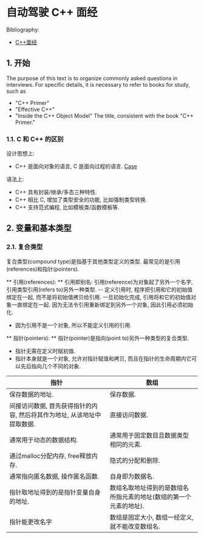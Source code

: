 # 自动驾驶 C++ 面经

Bibliography: 
- [C++面经](https://zhuanlan.zhihu.com/p/675399586)
  
## 1. 开始
The purpose of this text is to organize commonly asked questions in interviews. For specific details, it is necessary to refer to books for study, such as 
- "C++ Primer"
- "Effective C++"
- "Inside the C++ Object Model"
The title, consistent with the book "C++ Primer."

### 1.1. C 和 C++ 的区别
  
设计思想上:
- C++ 是面向对象的语言, C 是面向过程的语言. [Case](https://www.zhihu.com/question/24425316)

语法上:
- C++ 具有封装/继承/多态三种特性.
- C++ 相比 C, 增加了类型安全的功能, 比如强制类型转换.
- C++ 支持范式编程, 比如模板类/函数模板等.

## 2. 变量和基本类型
### 2.1. 复合类型
复合类型(compound type)是指基于其他类型定义的类型. 最常见的是引用(references)和指针(pointers).

** 引用(references): **
引用即别名: 引用(reference)为对象起了另外一个名字, 引用类型引用(refers to)另外一种类型.
-- 定义引用时, 程序把引用和它的初始值绑定在一起, 而不是将初始值拷贝给引用. 一旦初始化完成, 引用将和它的初始值对象一直绑定在一起. 因为无法令引用重新绑定到另外一个对象, 因此引用必须初始化.
- 因为引用不是一个对象, 所以不能定义引用的引用.

** 指针(pointers): **
指针(pointer)是指向(point to)另外一种类型的复合类型.
- 指针无需在定义时赋初值.
- 指针本身就是一个对象, 允许对指针赋值和拷贝, 而且在指针的生命周期内它可以先后指向几个不同的对象.

| 指针  | 数组 |
|-------|----|
|保存数据的地址. |保存数据.|
|间接访问数据, 首先获得指针的内容, 然后将其作为地址, 从该地址中提取数据. |直接访问数据.|
|通常用于动态的数据结构. |通常用于固定数目且数据类型相同的元素. |
|通过malloc分配内存, free释放内存. |隐式的分配和删除. |
|通常指向匿名数据, 操作匿名函数. |自身即为数据名. |
|指针取地址得到的是指针变量自身的地址. |数组名取地址得到的是数组名所指元素的地址(数组的第一个元素的地址). |
|指针能更改名字 |数组是固定大小, 数组一经定义, 就不能改变数组名. |

